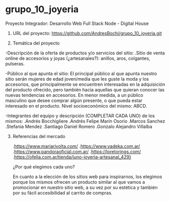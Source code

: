 # grupo_10_joyeria
Proyecto Integrador: Desarrollo Web Full Stack Node - Digital House

1. URL del proyecto:
    https://github.com/AndresBochi/grupo_10_joyeria.git

2. Temática del proyecto

-Descripción de la oferta de productos y/o servicios del sitio:
    .Sitio de venta online de accesorios y joyas (¿artesanales?): anillos, aros, colgantes, pulseras.

-Público al que apunta el sitio:
    El principal público al que apunta nuestro sitio serán mujeres de edad joven/media que les guste la moda y los accesorios, que principalmente se encuentren interesadas en la adquisición del producto ofrecido, pero también hacia aquellas que quieran conocer las nuevas tendencias en accesorios. En menor medida, a un público masculino que desee comprar algún presente, o que pueda estar interesado en el producto. Nivel socioeconómico del mismo: ABCD.

-Integrantes del equipo y descripción (COMPLETAR CADA UNO) de los mismos:
    .Andrés Bocchigliere
    .Andrés Felipe Marín Osorio
    .Marcos Sanchez
    .Stefania Mendez
    .Santiago Daniel Romero
    .Gonzalo Alejandro Villalba

3. Referencias del mercado

    .https://www.mariarivolta.com/
    .https://www.vadeka.com.ar/
    .https://www.pandoraoficial.com.ar/
    .https://loretorings.com/
    .https://ofelia.com.ar/tienda/juno-joyeria-artesanal_429}

    ¿Por qué elegimos cada uno?  
    
    En cuanto a la elección de los sitios web para inspirarnos, los elegimos porque los mismos ofrecen un producto similar al que vamos a promocionar en nuestro sitio web, a su vez por su estética y también por su fácil accesibilidad al carrito de compras.




